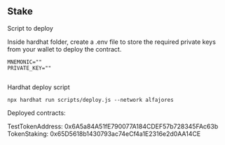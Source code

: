 ## Stake

Script to deploy


Inside hardhat folder, create a .env file to store the required private keys from your wallet to deploy the contract.

```
MNEMONIC=""
PRIVATE_KEY=""


```
Hardhat deploy script

```
npx hardhat run scripts/deploy.js --network alfajores

```

Deployed contracts: 

TestTokenAddress: 0x6A5a84A51fE790077A184CDEF57b728345FAc63b
TokenStaking: 0x65D5618b1430793ac74eCf4a1E2316e2d0AA14CE